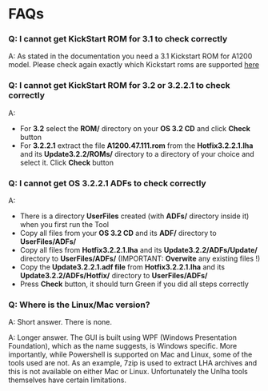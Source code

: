 # FAQs

### Q: I cannot get KickStart ROM for **3.1** to check correctly
A: As stated in the documentation you need a 3.1 Kickstart ROM for A1200 model. Please check again exactly which Kickstart roms are supported [here](instructions.md#kickstart-rom-files)

### Q: I cannot get KickStart ROM for **3.2 or 3.2.2.1** to check correctly
A:
- For **3.2** select the **ROM/** directory on your **OS 3.2 CD** and click **Check** button
- For **3.2.2.1** extract the file **A1200.47.111.rom** from the **Hotfix3.2.2.1.lha** and its **Update3.2.2/ROMs/** directory to a directory of your choice and select it. Click **Check** button

### Q: I cannot get OS 3.2.2.1 ADFs to check correctly
A:
- There is a directory **UserFiles** created (with **ADFs/** directory inside it) when you first run the Tool
- Copy all files from your **OS 3.2 CD** and its **ADF/** directory to **UserFiles/ADFs/**
- Copy all files from **Hotfix3.2.2.1.lha** and its **Update3.2.2/ADFs/Update/** directory to **UserFiles/ADFs/**  (IMPORTANT: **Overwite** any existing files !)
- Copy the **Update3.2.2.1.adf file** from **Hotfix3.2.2.1.lha** and its **Update3.2.2/ADFs/Hotfix/** directory to **UserFiles/ADFs/**
- Press **Check** button, it should turn Green if you did all steps correctly

### Q: Where is the Linux/Mac version?
A: Short answer. There is none.

A: Longer answer. The GUI is built using WPF (Windows Presentation Foundation), which as the name suggests, is Windows specific. More importantly, while Powershell is supported on Mac and Linux, some of the tools used are not. As an example, 7zip is used to extract LHA archives and this is not available on either Mac or Linux. Unfortunately the Unlha tools themselves have certain limitations.
